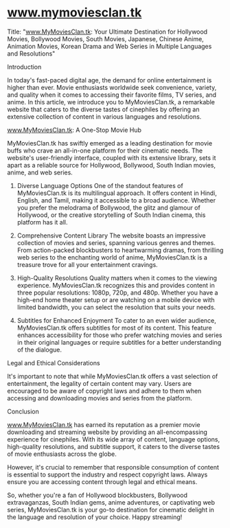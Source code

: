 # www.mymoviesclan.tk

Title: "www.MyMoviesClan.tk: Your Ultimate Destination for Hollywood Movies, Bollywood Movies, South Movies, Japanese, Chinese Anime, Animation Movies, Korean Drama and Web Series in Multiple Languages and Resolutions"

Introduction

In today's fast-paced digital age, the demand for online entertainment is higher than ever. Movie enthusiasts worldwide seek convenience, variety, and quality when it comes to accessing their favorite films, TV series, and anime. In this article, we introduce you to MyMoviesClan.tk, a remarkable website that caters to the diverse tastes of cinephiles by offering an extensive collection of content in various languages and resolutions.

www.MyMoviesClan.tk: A One-Stop Movie Hub

MyMoviesClan.tk has swiftly emerged as a leading destination for movie buffs who crave an all-in-one platform for their cinematic needs. The website's user-friendly interface, coupled with its extensive library, sets it apart as a reliable source for Hollywood, Bollywood, South Indian movies, anime, and web series.

1. Diverse Language Options
One of the standout features of MyMoviesClan.tk is its multilingual approach. It offers content in Hindi, English, and Tamil, making it accessible to a broad audience. Whether you prefer the melodrama of Bollywood, the glitz and glamour of Hollywood, or the creative storytelling of South Indian cinema, this platform has it all.

2. Comprehensive Content Library
The website boasts an impressive collection of movies and series, spanning various genres and themes. From action-packed blockbusters to heartwarming dramas, from thrilling web series to the enchanting world of anime, MyMoviesClan.tk is a treasure trove for all your entertainment cravings.

3. High-Quality Resolutions
Quality matters when it comes to the viewing experience. MyMoviesClan.tk recognizes this and provides content in three popular resolutions: 1080p, 720p, and 480p. Whether you have a high-end home theater setup or are watching on a mobile device with limited bandwidth, you can select the resolution that suits your needs.

4. Subtitles for Enhanced Enjoyment
To cater to an even wider audience, MyMoviesClan.tk offers subtitles for most of its content. This feature enhances accessibility for those who prefer watching movies and series in their original languages or require subtitles for a better understanding of the dialogue.

Legal and Ethical Considerations

It's important to note that while MyMoviesClan.tk offers a vast selection of entertainment, the legality of certain content may vary. Users are encouraged to be aware of copyright laws and adhere to them when accessing and downloading movies and series from the platform.

Conclusion

www.MyMoviesClan.tk has earned its reputation as a premier movie downloading and streaming website by providing an all-encompassing experience for cinephiles. With its wide array of content, language options, high-quality resolutions, and subtitle support, it caters to the diverse tastes of movie enthusiasts across the globe.

However, it's crucial to remember that responsible consumption of content is essential to support the industry and respect copyright laws. Always ensure you are accessing content through legal and ethical means.

So, whether you're a fan of Hollywood blockbusters, Bollywood extravaganzas, South Indian gems, anime adventures, or captivating web series, MyMoviesClan.tk is your go-to destination for cinematic delight in the language and resolution of your choice. Happy streaming!

